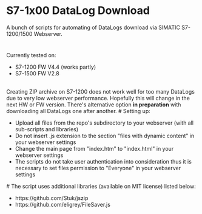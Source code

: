 # S7-1x00 DataLog Download
A bunch of scripts for automating of DataLogs download via SIMATIC S7-1200/1500 Webserver.
#
Currently tested on:
<ul>
 <li>S7-1200 FW V4.4 (works partly)</li>
 <li>S7-1500 FW V2.8</li>
</ul>
<br />
Creating ZIP archive on S7-1200 does not work well for too many DataLogs due to very low webserver performance. Hopefully this will change in the next HW or FW version. There's alternative option <strong>in preparation</strong> with downloading all DataLogs one after another.
#
Setting up:
<ul>
 <li>Upload all files from the repo's subdirectory to your webserver (with all sub-scripts and libraries)</li>
 <li>Do not insert .js extension to the section "files with dynamic content" in your webserver settings</li>
 <li>Change the main page from "index.htm" to "index.html" in your webserver settings</li>
 <li>The scripts do not take user authentication into consideration thus it is necessary to set files permission to "Everyone" in your webserver settings</li>
</ul>
#
The script uses additional libraries (available on MIT license) listed below:
<ul>
 <li>https://github.com/Stuk/jszip</li>
 <li>https://github.com/eligrey/FileSaver.js</li>
</ul>
